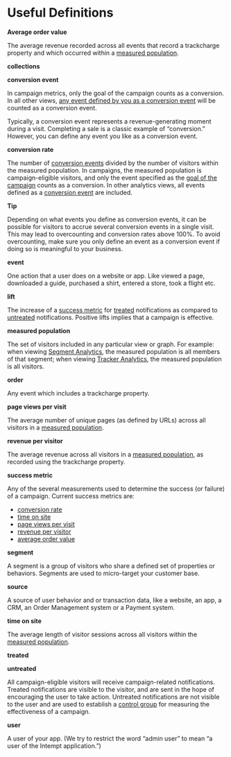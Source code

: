 # Useful Definitions

**Average order value**

The average revenue recorded across all events that record a trackcharge property and which occurred within a [measured population](https://help.intempt.com/glossary.html#term-measured-population).

**collections**

**conversion event**

In campaign metrics, only the goal of the campaign counts as a conversion. In all other views, [any event defined by you as a conversion event](https://help.intempt.com/events.html#event-definition) will be counted as a conversion event.

Typically, a conversion event represents a revenue-generating moment during a visit. Completing a sale is a classic example of “conversion.” However, you can define any event you like as a conversion event.

**conversion rate**

The number of [conversion events](https://help.intempt.com/glossary.html#term-conversion-event) divided by the number of visitors within the measured population. In campaigns, the measured population is campaign-eligible visitors, and only the event specified as the [goal of the campaign](https://help.intempt.com/campaigns.html#choose-a-goal) counts as a conversion. In other analytics views, all events defined as a [conversion event](https://help.intempt.com/glossary.html#term-conversion-event) are included.

**Tip**

Depending on what events you define as conversion events, it can be possible for visitors to accrue several conversion events in a single visit. This may lead to overcounting and conversion rates above 100%. To avoid overcounting, make sure you only define an event as a conversion event if doing so is meaningful to your business.

**event**

One action that a user does on a website or app. Like viewed a page, downloaded a guide, purchased a shirt, entered a store, took a flight etc.

**lift**

The increase of a [success metric](https://help.intempt.com/glossary.html#term-success-metric) for [treated](https://help.intempt.com/glossary.html#term-treated) notifications as compared to [untreated](https://help.intempt.com/glossary.html#term-untreated) notifications. Positive lifts implies that a campaign is effective.

**measured population**

The set of visitors included in any particular view or graph. For example: when viewing [Segment Analytics](https://help.intempt.com/segments.html#segment-analytics), the measured population is all members of that segment; when viewing [Tracker Analytics](https://help.intempt.com/trackers.html#tracker-analytics), the measured population is all visitors.

**order**

Any event which includes a trackcharge property.

**page views per visit**

The average number of unique pages (as defined by URLs) across all visitors in a [measured population](https://help.intempt.com/glossary.html#term-measured-population).

**revenue per visitor**

The average revenue across all visitors in a [measured population](https://help.intempt.com/glossary.html#term-measured-population), as recorded using the trackcharge property.

**success metric**

Any of the several measurements used to determine the success (or failure) of a campaign. Current success metrics are:
- [conversion rate](https://help.intempt.com/glossary.html#term-conversion-rate)
- [time on site](https://help.intempt.com/glossary.html#term-time-on-site)
- [page views per visit](https://help.intempt.com/glossary.html#term-page-views-per-visit)
- [revenue per visitor](https://help.intempt.com/glossary.html#term-revenue-per-visitor)
- [average order value](https://help.intempt.com/glossary.html#term-average-order-value)

**segment**

A segment is a group of visitors who share a defined set of properties or behaviors. Segments are used to micro-target your customer base.

**source**

A source of user behavior and or transaction data, like a website, an app, a CRM, an Order Management system or a Payment system.

**time on site**

The average length of visitor sessions across all visitors within the [measured population](https://help.intempt.com/glossary.html#term-measured-population).

**treated**

**untreated**

All campaign-eligible visitors will receive campaign-related notifications. Treated notifications are visible to the visitor, and are sent in the hope of encouraging the user to take action. Untreated notifications are not visible to the user and are used to establish a [control group](https://en.wikipedia.org/wiki/Treatment_and_control_groups) for measuring the effectiveness of a campaign.

**user**

A user of your app. (We try to restrict the word “admin user” to mean “a user of the Intempt application.”)
